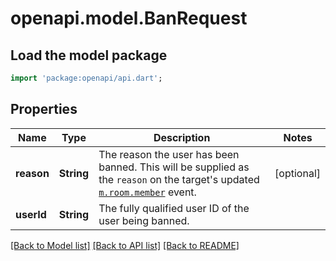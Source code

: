 # openapi.model.BanRequest

## Load the model package
```dart
import 'package:openapi/api.dart';
```

## Properties
Name | Type | Description | Notes
------------ | ------------- | ------------- | -------------
**reason** | **String** | The reason the user has been banned. This will be supplied as the `reason` on the target's updated [`m.room.member`](https://spec.matrix.org/v1.13/client-server-api/#mroommember) event. | [optional] 
**userId** | **String** | The fully qualified user ID of the user being banned. | 

[[Back to Model list]](../README.md#documentation-for-models) [[Back to API list]](../README.md#documentation-for-api-endpoints) [[Back to README]](../README.md)



